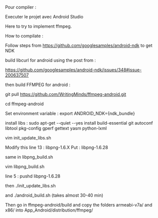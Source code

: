 Pour compiler :

Executer le projet avec Android Studio




















Here to try to implement ffmpeg.

How to compilate : 

Follow steps from https://github.com/googlesamples/android-ndk
to get NDK

build libcurl for android using the post from :

https://github.com/googlesamples/android-ndk/issues/348#issue-200637507

then build FFMPEG for android :

git pull https://github.com/WritingMinds/ffmpeg-android.git

cd ffmpeg-android

Set environment variable :
export ANDROID_NDK={ndk_bundle}

install libs :
sudo apt-get --quiet --yes install build-essential git autoconf libtool pkg-config gperf gettext yasm python-lxml

vim init_update_libs.sh 

Modify this line 13 : libpng-1.6.X
Put : libpng-1.6.28

same in libpng_build.sh

vim libpng_build.sh

line 5 : pushd libpng-1.6.28

then ./init_update_libs.sh

and ./android_build.sh (takes almost 30-40 min)



Then go in ffmpeg-android/build and copy the folders armeabi-v7a/ and x86/ into
App_Android/distribution/ffmpeg/
